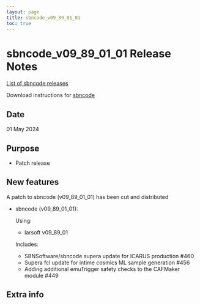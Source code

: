```yaml
---
layout: page
title: sbncode_v09_89_01_01
toc: true
---
```


sbncode_v09_89_01_01 Release Notes
=======================================================================================

[List of sbncode releases](https://sbnsoftware.github.io/AnalysisInfrastructure/ReleaseManagement/Releases/List_of_SBN_code_releases)

Download instructions for [sbncode]()

Date
---------------------------------------------------
01 May 2024

Purpose
---------------------------------------------------
* Patch release

New features
---------------------------------------------------
A patch to sbncode (v09_89_01_01) has been cut and distributed

* sbncode (v09_89_01_01):

  Using:
  * larsoft          v09_89_01

   Includes:
  * SBNSoftware/sbncode supera update for ICARUS production #460
  * Supera fcl update for intime cosmics ML sample generation #456
  * Adding additional emuTrigger safety checks to the CAFMaker module #449
    
Extra info
---------------------------------------------------
